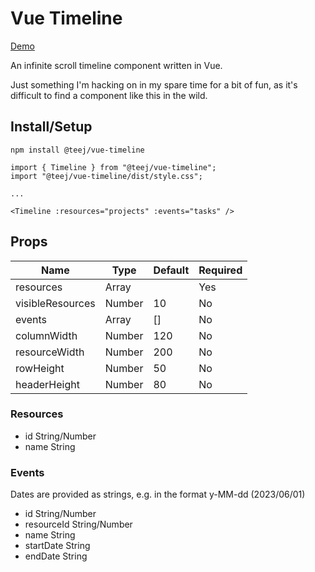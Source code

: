 # Vue Timeline

[Demo](https://timeline.tj.ie/)

An infinite scroll timeline component written in Vue.

Just something I'm hacking on in my spare time for a bit of fun, as it's difficult to find a component like this in the wild.

## Install/Setup

`npm install @teej/vue-timeline`

```
import { Timeline } from "@teej/vue-timeline";
import "@teej/vue-timeline/dist/style.css";

...

<Timeline :resources="projects" :events="tasks" />
```

## Props

| Name             | Type   | Default | Required |
|------------------|--------|---------|----------|
| resources        | Array  |         | Yes      |
| visibleResources | Number | 10      | No       |
| events           | Array  | []      | No       |
| columnWidth      | Number | 120     | No       |
| resourceWidth    | Number | 200     | No       |
| rowHeight        | Number | 50      | No       |
| headerHeight     | Number | 80      | No       |

### Resources

- id String/Number
- name String

### Events

Dates are provided as strings, e.g. in the format y-MM-dd (2023/06/01)

- id String/Number
- resourceId String/Number
- name String
- startDate String
- endDate String 